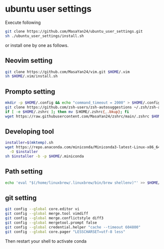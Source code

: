 # ubuntu user settings

Execute following
```sh
git clone https://github.com/MasaYan24/ubuntu_user_settings.git
sh ./ubuntu_user_settings/install.sh
```
or install one by one as follows.

## Neovim setting
```sh
git clone https://github.com/MasaYan24/vim.git $HOME/.vim
sh $HOME/.vim/install.sh
```

## Prompto setting
```sh
mkdir -p $HOME/.config && echo "command_timeout = 2000" > $HOME/.config/starship.toml
git clone https://github.com/zsh-users/zsh-autosuggestions ~/.zsh/zsh-autosuggestions
if [ -e $HOME/.zshrc ]; then mv ＄HOME/.zshrc{,.bkup}; fi
wget https://raw.githubusercontent.com/MasaYan24/zshrc/main/.zshrc $HOME/.zshrc
```

## Developing tool
```sh
installer=$(mktemp).sh
wget https://repo.anaconda.com/miniconda/Miniconda3-latest-Linux-x86_64.sh \
  -O $installer
sh $installer -b -p $HOME/.miniconda
```

## Path setting
```sh
echo 'eval "$(/home/linuxbrew/.linuxbrew/bin/brew shellenv)"' >> $HOME/.zprofile
```

## git setting
```sh
git config --global core.editor vi
git config --global merge.tool vimdiff
git config --global merge.conflictstyle diff3
git config --global mergetool.prompt false
git config --global credential.helper "cache --timeout 604800"
git config --global core.pager "LESSCHARSET=utf-8 less"
```

Then restart your shell to activate conda
